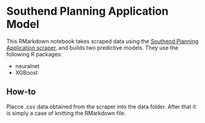 # Southend Planning Application Model

This RMarkdown notebook takes scraped data using the [Southend Planning Application scraper](https://github.com/thecasper2/southend-planning-scraper), and builds two predictive models. They use the following R packages:

- neuralnet
- XGBoost

## How-to

Placce .csv data obtained from the scraper into the data folder. After that it is simply a case of knitting the RMarkdown file.
